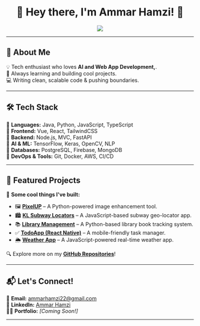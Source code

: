 <h1 align="center">👋 Hey there, I'm Ammar Hamzi! 🚀</h1>

<p align="center">
  <img src="https://readme-typing-svg.herokuapp.com?color=36BCF7&lines=Passionate+Developer;AI+Enthusiast;Tech+Explorer+🚀" />
</p>

---

## 🚀 About Me
💡 Tech enthusiast who loves **AI and Web App Development,**.  
🎯 Always learning and building cool projects.  
💻 Writing clean, scalable code & pushing boundaries.  

---

## 🛠️ Tech Stack
🔹 **Languages:** Java, Python, JavaScript, TypeScript  
🔹 **Frontend:** Vue, React, TailwindCSS  
🔹 **Backend:** Node.js, MVC, FastAPI  
🔹 **AI & ML:** TensorFlow, Keras, OpenCV, NLP  
🔹 **Databases:** PostgreSQL, Firebase, MongoDB  
🔹 **DevOps & Tools:** Git, Docker, AWS, CI/CD  

---

## 🎯 Featured Projects
🚀 **Some cool things I've built:**
- 🖼 **[PixelUP](https://github.com/ammarhamzi/pixel-up)** – A Python-powered image enhancement tool.  
- 🏙 **[KL Subway Locators](https://github.com/ammarhamzi/kl-subway-locators)** – A JavaScript-based subway geo-locator app.  
- 📚 **[Library Management](https://github.com/ammarhamzi/library-management)** – A Python-based library book tracking system.  
- ✅ **[TodoApp (React Native)](https://github.com/ammarhamzi/todoApp-reactnative)** – A mobile-friendly task manager.  
- 🌦 **[Weather App](https://github.com/ammarhamzi/weather-app)** – A JavaScript-powered real-time weather app.  

🔍 Explore more on my **[GitHub Repositories](https://github.com/ammarhamzi?tab=repositories)**!

---

## 📬 Let's Connect!
📧 **Email:** [ammarhamzi22@gmail.com](mailto:ammarhamzi22@gmail.com)  
💼 **LinkedIn:** [Ammar Hamzi](https://www.linkedin.com/in/ammarhamzi/)  
🧑‍💻 **Portfolio:** *[Coming Soon!]*  

---

